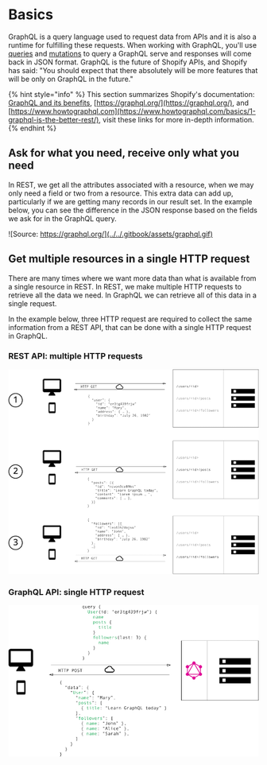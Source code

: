 # Basics

GraphQL is a query language used to request data from APIs and it is also a runtime for fulfilling these requests. When working with GraphQL, you'll use [queries](https://github.com/lightward/mechanic-docs/tree/8880357b48cbbdaa848a8a5beb0c8fc984407d4f/@lightward/s/mechanic/~/drafts/-MV-OYSE8kOiQkCgnIKN/graphql/basics/queries/README.md) and [mutations](https://github.com/lightward/mechanic-docs/tree/8880357b48cbbdaa848a8a5beb0c8fc984407d4f/@lightward/s/mechanic/~/drafts/-MV-OYSE8kOiQkCgnIKN/graphql/basics/mutations/README.md) to query a GraphQL serve and responses will come back in JSON format. GraphQL is the future of Shopify APIs, and Shopify has said: "You should expect that there absolutely will be more features that will be only on GraphQL in the future."

{% hint style="info" %}
This section summarizes Shopify's documentation: [GraphQL and its benefits](https://shopify.dev/concepts/graphql/benefits), [https://graphql.org/](https://graphql.org/), and [https://www.howtographql.com](https://www.howtographql.com/basics/1-graphql-is-the-better-rest/), visit these links for more in-depth information.
{% endhint %}

## Ask for what you need, receive only what you need

In REST, we get all the attributes associated with a resource, when we may only need a field or two from a resource. This extra data can add up, particularly if we are getting many records in our result set. In the example below, you can see the difference in the JSON response based on the fields we ask for in the GraphQL query.

![Source: https://graphql.org/](../../.gitbook/assets/graphql.gif)

## Get multiple resources in a single HTTP request

There are many times where we want more data than what is available from a single resource in REST. In REST, we make multiple HTTP requests to retrieve all the data we need. In GraphQL we can retrieve all of this data in a single request.

In the example below, three HTTP request are required to collect the same information from a REST API, that can be done with a single HTTP request in GraphQL.

### REST API: multiple HTTP requests

![](../../.gitbook/assets/image_rest.png)

### GraphQL API: single HTTP request

![](../../.gitbook/assets/image_graphl.png)

